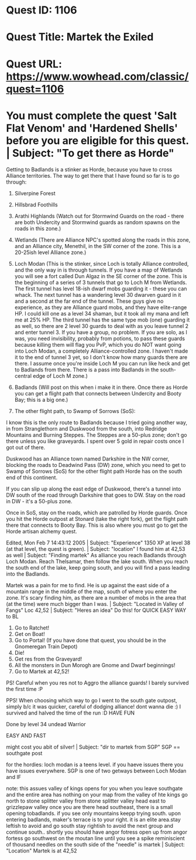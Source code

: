 # Quest ID: 1106
# Quest Title: Martek the Exiled
# Quest URL: https://www.wowhead.com/classic/quest=1106
# You must complete the quest 'Salt Flat Venom' and 'Hardened Shells' before you are eligible for this quest. | Subject: "To get there as Horde"
Getting to Badlands is a stinker as Horde, because you have to cross Alliance territories. The way to get there that I have found so far is to go through:
1. Silverpine Forest
2. Hillsbrad Foothills
3. Arathi Highlands (Watch out for Stormwind Guards on the road - there are both Undercity and Stormwind guards as random spawns on the roads in this zone.)
4. Wetlands (There are Alliance NPC's spotted along the roads in this zone, and an Alliance city, Menethil, in the SW corner of the zone. This is a 20-25ish level Alliance zone.)
5. Loch Modan (This is the stinker, since Loch is totally Alliance controlled, and the only way in is through tunnels. If you have a map of Wetlands you will see a fort called Dun Algaz in the SE corner of the zone. This is the beginning of a series of 3 tunnels that go to Loch M from Wetlands. The first tunnel has level 18-ish dwarf mobs guarding it - these you can whack. The next tunnel has a wandering level 30 dwarven guard in it and a second at the far end of the tunnel. These guys give no experience, as they are Alliance guard mobs, and they have elite-range HP. I could kill one as a level 34 shaman, but it took all my mana and left me at 25% HP. The third tunnel has the same type mob (one) guarding it as well, so there are 2 level 30 guards to deal with as you leave tunnel 2 and enter tunnel 3. If you have a group, no problem. If you are solo, as I was, you need invisibility, probably from potions, to pass these guards because killing them will flag you PvP, which you do NOT want going into Loch Modan, a completely Alliance-controlled zone. I haven't made it to the end of tunnel 3 yet, so I don't know how many guards there are there. I assume once you're inside Loch M you can run like heck and get to Badlands from there. There is a pass into Badlands in the south-central edge of Loch M zone.)
5. Badlands (Will post on this when i make it in there. Once there as Horde you can get a flight path that connects between Undercity and Booty Bay; this is a big one.)

6. The other flight path, to Swamp of Sorrows (SoS):

I know this is the only route to Badlands because I tried going another way, in from Stranglethorn and Duskwood from the south, into Redridge Mountains and Burning Steppes. The Steppes are a 50-plus zone; don't go there unless you like graveyards. I spent over 5 gold in repair costs once I got out of there.

Duskwood has an Alliance town named Darkshire in the NW corner, blocking the roads to Deadwind Pass (DW) zone, which you need to get to Swamp of Sorrows (SoS) for the other flight path Horde has on the south end of this continent.

If you can slip up along the east edge of Duskwood, there's a tunnel into DW south of the road through Darkshire that goes to DW. Stay on the road in DW - it's a 50-plus zone.

Once in SoS, stay on the roads, which are patrolled by Horde guards. Once you hit the Horde outpost at Stonard (take the right fork), get the flight path there that connects to Booty Bay. This is also where you must go to get the Horde artisan alchemy quest.

Edited, Mon Feb 7 14:43:12 2005 | Subject: "Experience"
1350 XP at level 38 (at that level, the quest is green). | Subject: "location"
I found him at 42,53 as well | Subject: "Finding martek"
As alliance you reach Badlands through Loch Modan. Reach Thelsamar, then follow the lake south. When you reach the south end of the lake, keep going south, and you will find a pass leading into the Badlands.

Martek was a pain for me to find. He is up against the east side of a mountain range in the middle of the map, south of where you enter the zone. It's scary finding him, as there are a number of mobs in the area that (at the time) were much bigger than I was. | Subject: "Located in Valley of Fangs"
Loc 42,52 | Subject: "Heres an idea"
Do this! for QUICK EASY WAY to BL

1. Go to Ratchet!
2. Get on Boat!
3. Go to Portal! (If you have done that quest, you should be in the Gnomeregan Train Depot)
4. Die!
5. Get res from the Graveyard!
6. All the monsters in Dun Morogh are Gnome and Dwarf beginnings!
7. Go to Martek at 42,52!

PS! Careful when you res not to Aggro the alliance guards! I barely survived the first time :P

PPS!
When choosing which way to go I went to the south gate outpost, simply b/c it was quicker, careful of dodging alliance! dont wanna die :) I survived and halved the time of the run :D HAVE FUN

Done by level 34 undead Warrior

EASY AND FAST

might cost you abit of silver! | Subject: "dir to martek from SGP"
SGP == southgate post

for the hordies: loch modan is a teens level. if you haeve issues there you have issues everywhere. SGP is one of two getways between Loch Modan and IF

note: this assues valley of kings opens for you when you leave southgate and the entire area has nothing on your map
from the valley of hte kings go north to stone splitter valley
from stone splitter valley head east to grizzlepaw valley
once you are there head southeast, there is a small opening tobadlands. if you see only mountains keepp trying south.
upon entering badlands, maker's terrace is to your right. it is an elite area.stay leftish to avoid and go south
stay rightish to avoid the next group and continue south.. shortly you should have angor fotress open up
from angor fortess go southwest on the moutan line until you see a spike reminiscient of thousand needles
on the south side of the "needle" is martek | Subject: "Location"
Martek is at 42,52
